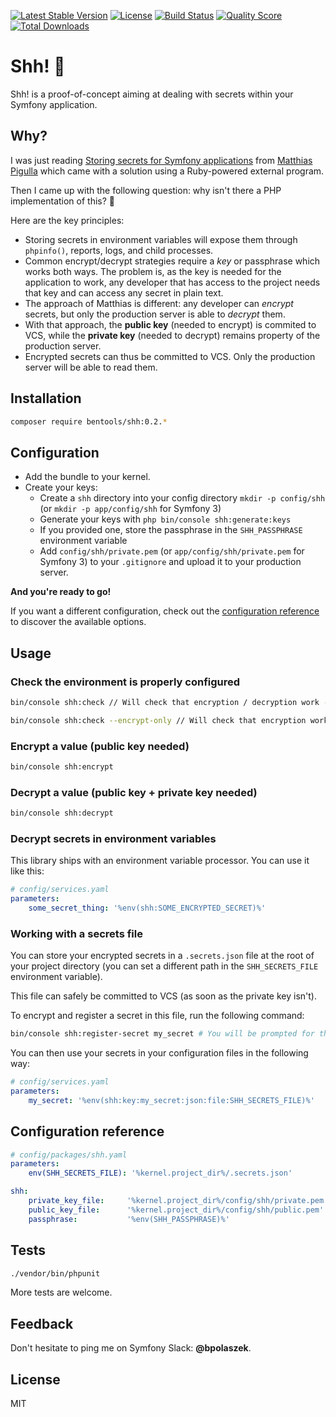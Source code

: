 [![Latest Stable Version](https://poser.pugx.org/bentools/shh/v/stable)](https://packagist.org/packages/bentools/shh)
[![License](https://poser.pugx.org/bentools/shh/license)](https://packagist.org/packages/bentools/shh)
[![Build Status](https://img.shields.io/travis/bpolaszek/shh/master.svg?style=flat-square)](https://travis-ci.org/bpolaszek/shh)
[![Quality Score](https://img.shields.io/scrutinizer/g/bpolaszek/shh.svg?style=flat-square)](https://scrutinizer-ci.com/g/bpolaszek/shh)
[![Total Downloads](https://poser.pugx.org/bentools/shh/downloads)](https://packagist.org/packages/bentools/shh)

# Shh! 🤫

Shh! is a proof-of-concept aiming at dealing with secrets within your Symfony application.

## Why?

I was just reading [Storing secrets for Symfony applications](https://www.webfactory.de/blog/storing-secrets-for-symfony-applications) from [Matthias Pigulla](https://github.com/mpdude) which came with a solution using a Ruby-powered external program.

Then I came up with the following question: why isn't there a PHP implementation of this? 🤔

Here are the key principles:

* Storing secrets in environment variables will expose them through `phpinfo()`, reports, logs, and child processes.
* Common encrypt/decrypt strategies require a _key_ or passphrase which works both ways. The problem is, as the key is needed for the application to work, any developer that has access to the project needs that key and can access any secret in plain text.
* The approach of Matthias is different: any developer can _encrypt_ secrets, but only the production server is able to _decrypt_ them.
* With that approach, the **public key** (needed to encrypt) is commited to VCS, while the **private key** (needed to decrypt) remains property of the production server.
* Encrypted secrets can thus be committed to VCS. Only the production server will be able to read them.

## Installation

```bash
composer require bentools/shh:0.2.*
```

## Configuration

* Add the bundle to your kernel. 
* Create your keys:
    * Create a `shh` directory into your config directory `mkdir -p config/shh` (or `mkdir -p app/config/shh` for Symfony 3)
    * Generate your keys with `php bin/console shh:generate:keys`
    * If you provided one, store the passphrase in the `SHH_PASSPHRASE` environment variable
    * Add `config/shh/private.pem` (or `app/config/shh/private.pem` for Symfony 3) to your `.gitignore` and upload it to your production server.

**And you're ready to go!** 

If you want a different configuration, check out the [configuration reference](#configuration-reference) to discover the available options.

## Usage

### Check the environment is properly configured

```bash
bin/console shh:check // Will check that encryption / decryption work - both private and public keys are needed.
```

```bash
bin/console shh:check --encrypt-only // Will check that encryption works - only public key is needed?
```

### Encrypt a value (public key needed)

```bash
bin/console shh:encrypt
```

### Decrypt a value (public key + private key needed)

```bash
bin/console shh:decrypt
```

### Decrypt secrets in environment variables

This library ships with an environment variable processor. You can use it like this:

```yaml
# config/services.yaml
parameters:
    some_secret_thing: '%env(shh:SOME_ENCRYPTED_SECRET)%'

```

### Working with a secrets file

You can store your encrypted secrets in a `.secrets.json` file at the root of your project directory (you can set a different path in the `SHH_SECRETS_FILE` environment variable).

This file can safely be committed to VCS (as soon as the private key isn't).

To encrypt and register a secret in this file, run the following command:

```bash
bin/console shh:register-secret my_secret # You will be prompted for the value of "my_secret"
```

You can then use your secrets in your configuration files in the following way:

```yaml
# config/services.yaml
parameters:
    my_secret: '%env(shh:key:my_secret:json:file:SHH_SECRETS_FILE)%'

```

## Configuration reference

```yaml
# config/packages/shh.yaml
parameters:
    env(SHH_SECRETS_FILE): '%kernel.project_dir%/.secrets.json'

shh:
    private_key_file:     '%kernel.project_dir%/config/shh/private.pem'
    public_key_file:      '%kernel.project_dir%/config/shh/public.pem'
    passphrase:           '%env(SHH_PASSPHRASE)%'
```

## Tests

```bash
./vendor/bin/phpunit
```

More tests are welcome.

## Feedback

Don't hesitate to ping me on Symfony Slack: **@bpolaszek**.

## License

MIT
